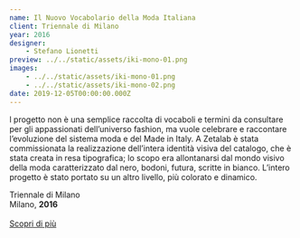 ```yaml
---
name: Il Nuovo Vocabolario della Moda Italiana
client: Triennale di Milano
year: 2016
designer:
    - Stefano Lionetti
preview: ../../static/assets/iki-mono-01.png
images:
    - ../../static/assets/iki-mono-01.png
    - ../../static/assets/iki-mono-02.png
date: 2019-12-05T00:00:00.000Z
---
```


l progetto non è una semplice raccolta di vocaboli e termini da consultare per gli appassionati dell’universo fashion, ma vuole celebrare e raccontare l’evoluzione del sistema moda e del Made in Italy. A Zetalab è stata commissionata la realizzazione dell’intera identità visiva del catalogo, che è stata creata in resa tipografica; lo scopo era allontanarsi dal mondo visivo della moda caratterizzato dal nero, bodoni, futura, scritte in bianco. L’intero progetto è stato portato su un altro livello, più colorato e dinamico.

Triennale di Milano  
Milano, **2016**<br><br>
[Scopri di più](https://www.zetalab.com/il-nuovo-vocabolario-della-moda-italian/)
